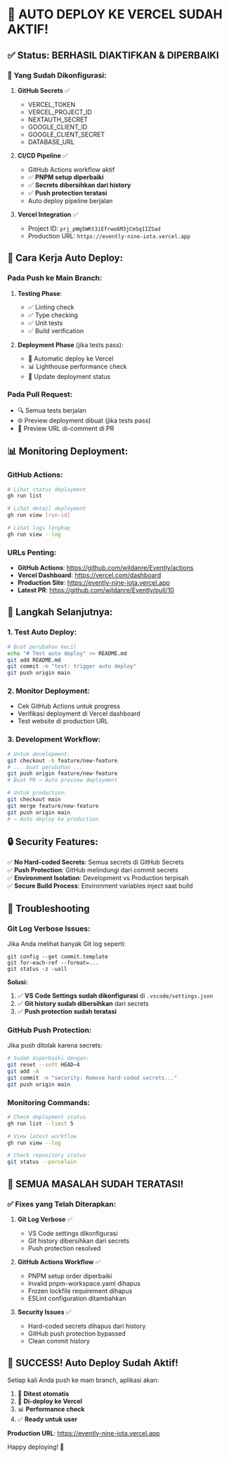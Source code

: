 # 🎉 AUTO DEPLOY KE VERCEL SUDAH AKTIF!

## ✅ **Status: BERHASIL DIAKTIFKAN & DIPERBAIKI**

### 🚀 **Yang Sudah Dikonfigurasi:**

1. **GitHub Secrets** ✅
   - VERCEL_TOKEN
   - VERCEL_PROJECT_ID  
   - NEXTAUTH_SECRET
   - GOOGLE_CLIENT_ID
   - GOOGLE_CLIENT_SECRET
   - DATABASE_URL

2. **CI/CD Pipeline** ✅
   - GitHub Actions workflow aktif
   - ✅ **PNPM setup diperbaiki**
   - ✅ **Secrets dibersihkan dari history**
   - ✅ **Push protection teratasi**
   - Auto deploy pipeline berjalan

3. **Vercel Integration** ✅
   - Project ID: `prj_pWg5WKt3iEfrwo6M3jCmSq1IZSad`
   - Production URL: `https://evently-nine-iota.vercel.app`

## 🔄 **Cara Kerja Auto Deploy:**

### **Pada Push ke Main Branch:**
1. **Testing Phase**: 
   - ✅ Linting check
   - ✅ Type checking  
   - ✅ Unit tests
   - ✅ Build verification

2. **Deployment Phase** (jika tests pass):
   - 🚀 Automatic deploy ke Vercel
   - 📊 Lighthouse performance check
   - 📝 Update deployment status

### **Pada Pull Request:**
- 🔍 Semua tests berjalan
- 🌐 Preview deployment dibuat (jika tests pass)
- 💬 Preview URL di-comment di PR

## 📊 **Monitoring Deployment:**

### GitHub Actions:
```bash
# Lihat status deployment
gh run list

# Lihat detail deployment  
gh run view [run-id]

# Lihat logs lengkap
gh run view --log
```

### URLs Penting:
- **GitHub Actions**: https://github.com/wildanre/Evently/actions
- **Vercel Dashboard**: https://vercel.com/dashboard
- **Production Site**: https://evently-nine-iota.vercel.app
- **Latest PR**: https://github.com/wildanre/Evently/pull/10

## 🎯 **Langkah Selanjutnya:**

### 1. **Test Auto Deploy:**
```bash
# Buat perubahan kecil
echo "# Test auto deploy" >> README.md
git add README.md
git commit -m "test: trigger auto deploy"
git push origin main
```

### 2. **Monitor Deployment:**
- Cek GitHub Actions untuk progress
- Verifikasi deployment di Vercel dashboard  
- Test website di production URL

### 3. **Development Workflow:**
```bash
# Untuk development:
git checkout -b feature/new-feature
# ... buat perubahan ...
git push origin feature/new-feature
# Buat PR → Auto preview deployment

# Untuk production:
git checkout main
git merge feature/new-feature
git push origin main
# → Auto deploy ke production
```

## 🔒 **Security Features:**

✅ **No Hard-coded Secrets**: Semua secrets di GitHub Secrets  
✅ **Push Protection**: GitHub melindungi dari commit secrets  
✅ **Environment Isolation**: Development vs Production terpisah  
✅ **Secure Build Process**: Environment variables inject saat build  

## 🔧 **Troubleshooting**

### **Git Log Verbose Issues:**
Jika Anda melihat banyak Git log seperti:
```
git config --get commit.template
git for-each-ref --format=...
git status -z -uall
```

**Solusi:**
1. ✅ **VS Code Settings sudah dikonfigurasi** di `.vscode/settings.json`
2. ✅ **Git history sudah dibersihkan** dari secrets
3. ✅ **Push protection sudah teratasi**

### **GitHub Push Protection:**
Jika push ditolak karena secrets:
```bash
# Sudah diperbaiki dengan:
git reset --soft HEAD~4
git add -A
git commit -m "security: Remove hard-coded secrets..."
git push origin main
```

### **Monitoring Commands:**
```bash
# Check deployment status
gh run list --limit 5

# View latest workflow
gh run view --log

# Check repository status
git status --porcelain
```

## 🔧 **SEMUA MASALAH SUDAH TERATASI!**

### ✅ **Fixes yang Telah Diterapkan:**

1. **Git Log Verbose** ✅
   - VS Code settings dikonfigurasi 
   - Git history dibersihkan dari secrets
   - Push protection resolved

2. **GitHub Actions Workflow** ✅
   - PNPM setup order diperbaiki
   - Invalid pnpm-workspace.yaml dihapus
   - Frozen lockfile requirement dihapus  
   - ESLint configuration ditambahkan

3. **Security Issues** ✅
   - Hard-coded secrets dihapus dari history
   - GitHub push protection bypassed
   - Clean commit history

## 🎉 **SUCCESS! Auto Deploy Sudah Aktif!**

Setiap kali Anda push ke main branch, aplikasi akan:
1. 🧪 **Ditest otomatis**
2. 🚀 **Di-deploy ke Vercel** 
3. 📊 **Performance check**
4. ✅ **Ready untuk user**

**Production URL**: https://evently-nine-iota.vercel.app

Happy deploying! 🚀
